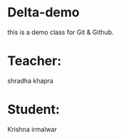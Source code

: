 # Delta-demo
this is a demo class for Git & Github.

# Teacher:
shradha khapra

# Student:
Krishna irmalwar